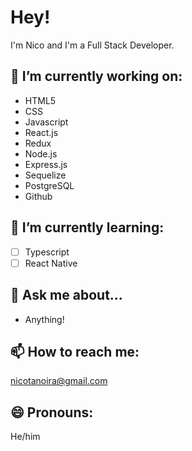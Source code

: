 # Hey!

I'm Nico and I'm a Full Stack Developer.

## 🔭 I’m currently working on:

- HTML5
- CSS
- Javascript
- React.js
- Redux
- Node.js
- Express.js
- Sequelize
- PostgreSQL
- Github

## 🌱 I’m currently learning:

- [ ] Typescript
- [ ] React Native

## 💬 Ask me about...

- Anything!

## 📫 How to reach me:

nicotanoira@gmail.com

## 😄 Pronouns:

He/him
